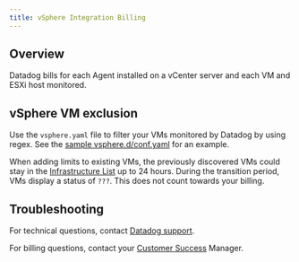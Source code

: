 ```yaml
---
title: vSphere Integration Billing
---
```


## Overview

Datadog bills for each Agent installed on a vCenter server and each VM and ESXi host monitored.

## vSphere VM exclusion

Use the `vsphere.yaml` file to filter your VMs monitored by Datadog by using regex. See the [sample vsphere.d/conf.yaml][1] for an example.

When adding limits to existing VMs, the previously discovered VMs could stay in the [Infrastructure List][2] up to 24 hours. During the transition period, VMs display a status of `???`. This does not count towards your billing.

## Troubleshooting

For technical questions, contact [Datadog support][3].

For billing questions, contact your [Customer Success][4] Manager.

[1]: https://github.com/DataDog/integrations-core/blob/master/vsphere/datadog_checks/vsphere/data/conf.yaml.example
[2]: /infrastructure/
[3]: /help/
[4]: mailto:success@datadoghq.com
